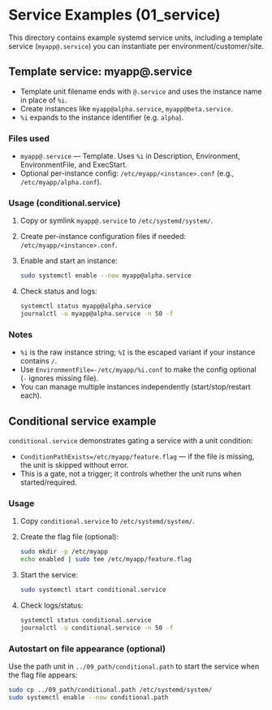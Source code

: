 # Service Examples (01_service)

This directory contains example systemd service units, including a template service (`myapp@.service`) you can instantiate per environment/customer/site.

## Template service: myapp@.service

- Template unit filename ends with `@.service` and uses the instance name in place of `%i`.
- Create instances like `myapp@alpha.service`, `myapp@beta.service`.
- `%i` expands to the instance identifier (e.g. `alpha`).

### Files used

- `myapp@.service` — Template. Uses `%i` in Description, Environment, EnvironmentFile, and ExecStart.
- Optional per-instance config: `/etc/myapp/<instance>.conf` (e.g., `/etc/myapp/alpha.conf`).

### Usage (conditional.service)

1. Copy or symlink `myapp@.service` to `/etc/systemd/system/`.
2. Create per-instance configuration files if needed: `/etc/myapp/<instance>.conf`.
3. Enable and start an instance:

   ```bash
   sudo systemctl enable --now myapp@alpha.service
   ```

4. Check status and logs:

   ```bash
   systemctl status myapp@alpha.service
   journalctl -u myapp@alpha.service -n 50 -f
   ```

### Notes

- `%i` is the raw instance string; `%I` is the escaped variant if your instance contains `/`.
- Use `EnvironmentFile=-/etc/myapp/%i.conf` to make the config optional (`-` ignores missing file).
- You can manage multiple instances independently (start/stop/restart each).

## Conditional service example

`conditional.service` demonstrates gating a service with a unit condition:

- `ConditionPathExists=/etc/myapp/feature.flag` — if the file is missing, the unit is skipped without error.
- This is a gate, not a trigger; it controls whether the unit runs when started/required.

### Usage

1. Copy `conditional.service` to `/etc/systemd/system/`.
2. Create the flag file (optional):

   ```bash
   sudo mkdir -p /etc/myapp
   echo enabled | sudo tee /etc/myapp/feature.flag
   ```

3. Start the service:

   ```bash
   sudo systemctl start conditional.service
   ```

4. Check logs/status:

   ```bash
   systemctl status conditional.service
   journalctl -u conditional.service -n 50 -f
   ```

### Autostart on file appearance (optional)

Use the path unit in `../09_path/conditional.path` to start the service when the flag file appears:

```bash
sudo cp ../09_path/conditional.path /etc/systemd/system/
sudo systemctl enable --now conditional.path
```
